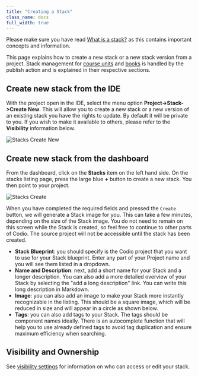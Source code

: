 ```yaml
---
title: "Creating a Stack"
class_name: docs
full_width: true
---
```


Please make sure you have read [What is a stack?](/docs/project/stacks/stack-overview) as this contains important concepts and information.

This page explains how to create a new stack or a new stack version from a project. Stack management for [course units](/docs/project/stacks/stack-overview) and [books](/docs/content/authoring/books/publish) is handled by the publish action and is explained in their respective sections.

## Create new stack from the IDE
With the project open in the IDE, select the menu option **Project->Stack->Create New**. This will allow you to create a new stack or a new version of an existing stack you have the rights to update. By default it will be private to you. If you wish to make it available to others, please refer to the **Visibility** information below.

<img alt="Stacks Create New" src="/img/docs/stacks_createnew.png" class="simple"/>

## Create new stack from the dashboard
From the dashboard, click on the **Stacks** item on the left hand side. On the stacks listing page, press the large blue **+** button to create a new stack. You then point to your project.

<img alt="Stacks Create" src="/img/docs/stacks_create.png" class="simple"/>

When you have completed the required fields and pressed the `Create` button, we will generate a Stack image for you. This can take a few minutes, depending on the size of the Stack image. You  do not need to remain on this screen while the Stack is created, so feel free to continue to other parts of Codio. The source project will not be accessible until the stack has been created.

- **Stack Blueprint**: you should specify is the Codio project that you want to use for your Stack blueprint. Enter any part of your Project name and you will see them listed in a dropdown.
- **Name and Description**: next, add a short name for your Stack and a longer description. You can also add a more detailed overview of your Stack by selecting the "add a long description" link. You can write this long description in Markdown.
- **Image**: you can also add an image to make your Stack more instantly recognizable in the listing. This should be a square image, which will be reduced in size and will appear in a circle as shown below.
- **Tags**: you can also add tags to your Stack. The tags should be component names ideally. There is an autocomplete function that will help you to use already defined tags to avoid tag duplication and ensure maximum efficiency when searching.

## Visibility and Ownership
See [visibility settings](/docs/project/stacks/visibility) for information on who can access or edit your stack.